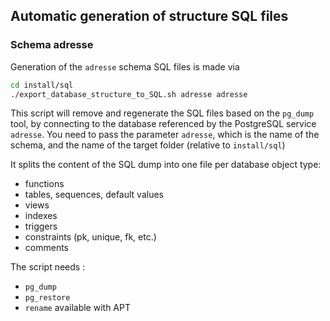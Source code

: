 ## Automatic generation of structure SQL files

### Schema adresse

Generation of the `adresse` schema SQL files is made via

```bash
cd install/sql
./export_database_structure_to_SQL.sh adresse adresse
```

This script will remove and regenerate the SQL files based on the `pg_dump` tool, by connecting to the database referenced by the PostgreSQL service `adresse`. You need to pass the parameter `adresse`, which is the name of the schema, and the name of the target folder (relative to `install/sql`)

It splits the content of the SQL dump into one file per database object type:

* functions
* tables, sequences, default values
* views
* indexes
* triggers
* constraints (pk, unique, fk, etc.)
* comments

The script needs :
* `pg_dump`
* `pg_restore`
* `rename` available with APT
